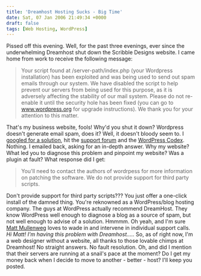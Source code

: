 ```yaml
---
title: 'Dreamhost Hosting Sucks - Big Time'
date: Sat, 07 Jan 2006 21:49:34 +0000
draft: false
tags: [Web Hosting, WordPress]
---
```


Pissed off this evening. Well, for the past three evenings, ever since the underwhelming Dreamhost shut down the Scribble Designs website. I came home from work to receive the following message:

> Your script found at /server-path/index.php (your Wordpress installation) has been exploited and was being used to send out spam emails through our system. We have disabled the script to help prevent our servers from being used for this purpose, as it is adversely affecting the stability of our mail system. Please do not re-enable it until the security hole has been fixed (you can go to www.wordpress.org for upgrade instructions). We thank you for your attention to this matter.

That's my business website, fools! Why'd you shut it down? Wordpress doesn't generate email spam, does it? Well, it doesn't bloody seem to. I [googled for a solution](http://www.google.com/search?q=wordpress+sending+spam+emails), hit the [support forum](http://wordpress.org/support/topic/55349) and the [WordPress Codex](http://codex.wordpress.org). Nothing. I emailed back, asking for an in-depth answer. Why my website? What led you to diagnose this problem and pinpoint my website? Was a plugin at fault? What response did I get:

> You'll need to contact the authors of wordrpess for more information on patching the software. We do not provide support for third party scripts.

Don't provide support for third party scripts??? You just offer a one-click install of the damned thing. You're reknowned as a WordPress/blog hosting company. The guys at WordPress actually recommend DreamHost. They know WordPress well enough to diagnose a blog as a source of spam, but not well enough to advise of a solution. Hmmmm. Oh yeah, and I'm sure [Matt Mullenweg](http://photomatt.net/) loves to wade in and intervene in individual support calls. _Hi Matt! I'm having this problem with Dreamhost....._ So, as of right now, I'm a web designer without a website, all thanks to those lovable chimps at Dreamhost! No straight answers. No fault resolution. Oh, and did I mention that their servers are running at a snail's pace at the moment? Do I get my money back when I decide to move to another - better - host? I'll keep you posted.